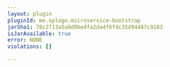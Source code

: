 ```yaml
---
layout: plugin
pluginId: me.oplogo.microservice-bootstrap
jarSha1: 78c2713a5a9d9be4fa2da4f6fdc35d94487c9183
isJarAvailable: true
error: NONE
violations: []

---
```

